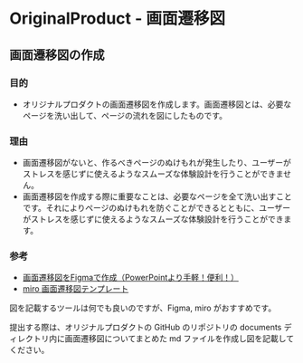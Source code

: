 # OriginalProduct - 画面遷移図

## 画面遷移図の作成

### 目的

- オリジナルプロダクトの画面遷移図を作成します。画面遷移図とは、必要なページを洗い出して、ページの流れを図にしたものです。

### 理由

- 画面遷移図がないと、作るべきページのぬけもれが発生したり、ユーザーがストレスを感じずに使えるようなスムーズな体験設計を行うことができません。
- 画面遷移図を作成する際に重要なことは、必要なページを全て洗い出すことです。それによりページのぬけもれを防ぐことができるとともに、ユーザーがストレスを感じずに使えるようなスムーズな体験設計を行うことができます。

### 参考

- [画面遷移図をFigmaで作成（PowerPointより手軽！便利！）](https://qiita.com/takakenhowaken/items/e525084c9e793b19c2ee)
- [miro 画面遷移図テンプレート](https://miro.com/ja/templates/screen-flow)

図を記載するツールは何でも良いのですが、Figma, miro がおすすめです。

提出する際は、オリジナルプロダクトの GitHub のリポジトリの documents ディレクトリ内に画面遷移図についてまとめた md ファイルを作成し図を記載してください。
